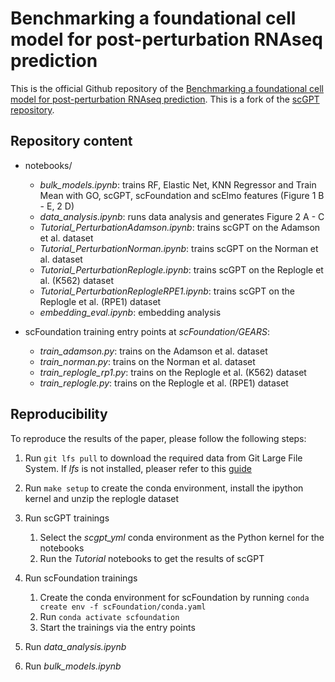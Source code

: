 # Benchmarking a foundational cell model for post-perturbation RNAseq prediction

This is the official Github repository of the [Benchmarking a foundational cell model for post-perturbation RNAseq prediction](link). This is a fork of the [scGPT](https://www.nature.com/articles/s41592-024-02201-0)  [repository](https://github.com/bowang-lab/scGPT).

## Repository content

- notebooks/
    - _bulk_models.ipynb_: trains RF, Elastic Net, KNN Regressor and Train Mean with GO, scGPT, scFoundation and scElmo features (Figure 1 B - E, 2 D)
    - _data_analysis.ipynb_: runs data analysis and generates Figure 2 A - C
    - _Tutorial_PerturbationAdamson.ipynb_: trains  scGPT on the Adamson et al. dataset
    - _Tutorial_PerturbationNorman.ipynb_: trains scGPT on the Norman et al. dataset
    - _Tutorial_PerturbationReplogle.ipynb_: trains scGPT on the Replogle et al. (K562) dataset
    - _Tutorial_PerturbationReplogleRPE1.ipynb_: trains scGPT on the Replogle et al. (RPE1) dataset
    - _embedding_eval.ipynb_: embedding analysis

- scFoundation training entry points at _scFoundation/GEARS_:
    - _train_adamson.py_: trains on the Adamson et al. dataset
    - _train_norman.py_: trains on the Norman et al. dataset
    - _train_replogle_rp1.py_: trains on the Replogle et al. (K562) dataset
    - _train_replogle.py_: trains on the Replogle et al. (RPE1) dataset

## Reproducibility

To reproduce the results of the paper, please follow the following steps: 
1. Run `git lfs pull` to download the required data from Git Large File System. If _lfs_ is not installed, pleaser refer to this [guide](https://docs.github.com/en/repositories/working-with-files/managing-large-files/installing-git-large-file-storage)
1. Run `make setup` to create the conda environment, install the ipython kernel and unzip the replogle dataset
1. Run scGPT trainings
    1. Select the _scgpt_yml_ conda environment as the Python kernel for the notebooks
    1. Run the _Tutorial_ notebooks to get the results of scGPT
1. Run scFoundation trainings
    1. Create the conda environment for scFoundation by running `conda create env -f scFoundation/conda.yaml`
    1. Run `conda activate scfoundation`
    1. Start the trainings via the entry points

1. Run _data_analysis.ipynb_
1. Run _bulk_models.ipynb_
